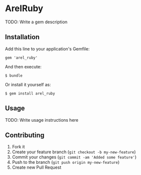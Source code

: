 # ArelRuby

TODO: Write a gem description

## Installation

Add this line to your application's Gemfile:

    gem 'arel_ruby'

And then execute:

    $ bundle

Or install it yourself as:

    $ gem install arel_ruby

## Usage

TODO: Write usage instructions here

## Contributing

1. Fork it
2. Create your feature branch (`git checkout -b my-new-feature`)
3. Commit your changes (`git commit -am 'Added some feature'`)
4. Push to the branch (`git push origin my-new-feature`)
5. Create new Pull Request
